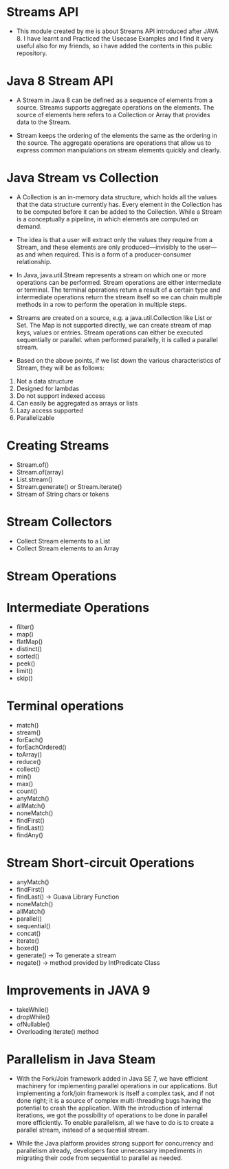# Streams API

- This module created by me is about Streams API introduced after JAVA 8. I have learnt and Practiced the Usecase Examples and I find it very useful also for my friends, so i have added the contents in this public repository.

# Java 8 Stream API

- A Stream in Java 8 can be defined as a sequence of elements from a source. Streams supports aggregate operations on the elements. The source of elements here refers to a Collection or Array that provides data to the Stream.

- Stream keeps the ordering of the elements the same as the ordering in the source. The aggregate operations are operations that allow us to express common manipulations on stream elements quickly and clearly.

# Java Stream vs Collection

- A Collection is an in-memory data structure, which holds all the values that the data structure currently has. Every element in the Collection has to be computed before it can be added to the Collection. While a Stream is a conceptually a pipeline, in which elements are computed on demand.

- The idea is that a user will extract only the values they require from a Stream, and these elements are only produced—invisibly to the user—as and when required. This is a form of a producer-consumer relationship.

- In Java, java.util.Stream represents a stream on which one or more operations can be performed. Stream operations are either intermediate or terminal. The terminal operations return a result of a certain type and intermediate operations return the stream itself so we can chain multiple methods in a row to perform the operation in multiple steps.

- Streams are created on a source, e.g. a java.util.Collection like List or Set. The Map is not supported directly, we can create stream of map keys, values or entries. Stream operations can either be executed sequentially or parallel. when performed parallelly, it is called a parallel stream.

- Based on the above points, if we list down the various characteristics of Stream, they will be as follows:

 1) Not a data structure
 2) Designed for lambdas
 3) Do not support indexed access
 4) Can easily be aggregated as arrays or lists
 5) Lazy access supported
 6) Parallelizable

# Creating Streams

- Stream.of()
- Stream.of(array)
- List.stream()
- Stream.generate() or Stream.iterate()
- Stream of String chars or tokens

# Stream Collectors

- Collect Stream elements to a List
- Collect Stream elements to an Array

# Stream Operations

# Intermediate Operations

- filter()
- map()
- flatMap()
- distinct()
- sorted()
- peek()
- limit()
- skip()

# Terminal operations

- match()
- stream()
- forEach()
- forEachOrdered()
- toArray()
- reduce()
- collect()
- min()
- max()
- count()
- anyMatch()
- allMatch()
- noneMatch()
- findFirst()
- findLast()
- findAny()

# Stream Short-circuit Operations

- anyMatch()
- findFirst()
- findLast() -> Guava Library Function
- noneMatch()
- allMatch()
- parallel()
- sequential()
- concat()
- iterate()
- boxed()
- generate() -> To generate a stream
- negate() -> method provided by IntPredicate Class

# Improvements in JAVA 9

- takeWhile()
- dropWhile()
- ofNullable()
- Overloading iterate() method

# Parallelism in Java Steam

- With the Fork/Join framework added in Java SE 7, we have efficient machinery for implementing parallel operations in our applications. But implementing a fork/join framework is itself a complex task, and if not done right; it is a source of complex multi-threading bugs having the potential to crash the application. With the introduction of internal iterations, we got the possibility of operations to be done in parallel more efficiently. To enable parallelism, all we have to do is to create a parallel stream, instead of a sequential stream.

- While the Java platform provides strong support for concurrency and parallelism already, developers face unnecessary impediments in migrating their code from sequential to parallel as needed.
